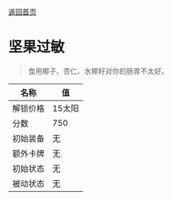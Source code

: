 [返回首页](index.md)  
# 坚果过敏  
> 食用椰子、杏仁、水椰籽对你的肠胃不太好。  
  
名称  |  值  
----  |  ----  
解锁价格  |  15太阳  
分数  |  750  
初始装备  |  无  
额外卡牌  |  无  
初始状态  |  无  
被动状态  |  无  
